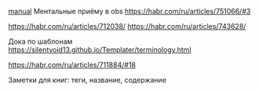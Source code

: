 [manual](https://help.obsidian.md/Editing+and+formatting/Callouts)
Ментальные приёму в obs
https://habr.com/ru/articles/751066/#3


https://habr.com/ru/articles/712038/
https://habr.com/ru/articles/743628/

Дока по шаблонам
https://silentvoid13.github.io/Templater/terminology.html

https://habr.com/ru/articles/711884/#18

Заметки для книг:
теги, название, содержание